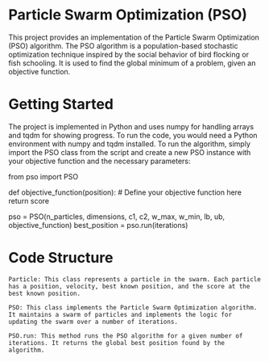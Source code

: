# Particle Swarm Optimization (PSO) 

This project provides an implementation of the Particle Swarm Optimization (PSO) algorithm. The PSO algorithm is a population-based stochastic optimization technique inspired by the social behavior of bird flocking or fish schooling. It is used to find the global minimum of a problem, given an objective function.

# Getting Started

The project is implemented in Python and uses numpy for handling arrays and tqdm for showing progress. To run the code, you would need a Python environment with numpy and tqdm installed. To run the algorithm, simply import the PSO class from the script and create a new PSO instance with your objective function and the necessary parameters:

from pso import PSO

def objective_function(position):
    # Define your objective function here
    return score

pso = PSO(n_particles, dimensions, c1, c2, w_max, w_min, lb, ub, objective_function)
best_position = pso.run(iterations)

# Code Structure
    
    Particle: This class represents a particle in the swarm. Each particle has a position, velocity, best known position, and the score at the best known position.

    PSO: This class implements the Particle Swarm Optimization algorithm. It maintains a swarm of particles and implements the logic for updating the swarm over a number of iterations.

    PSO.run: This method runs the PSO algorithm for a given number of iterations. It returns the global best position found by the algorithm.
    

